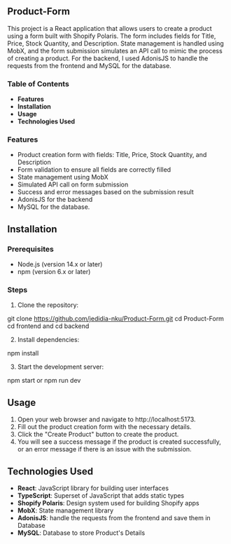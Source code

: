 ## Product-Form
This project is a React application that allows users to create a product using a form built with Shopify Polaris. The form includes fields for Title, Price, Stock Quantity, and Description. State management is handled using MobX, and the form submission simulates an API call to mimic the process of creating a product. For the backend, I used AdonisJS to handle the requests from the frontend and MySQL for the database.

### Table of Contents

* **Features**
* **Installation**
* **Usage**
* **Technologies Used**

### Features

* Product creation form with fields: Title, Price, Stock Quantity, and Description
* Form validation to ensure all fields are correctly filled
* State management using MobX
* Simulated API call on form submission
* Success and error messages based on the submission result
* AdonisJS for the backend
* MySQL for the database.

## Installation

### Prerequisites

* Node.js (version 14.x or later)
* npm (version 6.x or later)

### Steps

1. Clone the repository:

git clone https://github.com/jedidia-nku/Product-Form.git
cd Product-Form
cd frontend and cd backend

2. Install dependencies:

npm install

3. Start the development server:

npm start or npm run dev

## Usage

1. Open your web browser and navigate to http://localhost:5173.
2. Fill out the product creation form with the necessary details.
3. Click the "Create Product" button to create the product.
4. You will see a success message if the product is created successfully, or an error message if there is an issue with the submission.

## Technologies Used

* **React**: JavaScript library for building user interfaces
* **TypeScript**: Superset of JavaScript that adds static types
* **Shopify Polaris**: Design system used for building Shopify apps
* **MobX**: State management library
* **AdonisJS**: handle the requests from the frontend and save them in Database
* **MySQL**: Database to store Product's Details